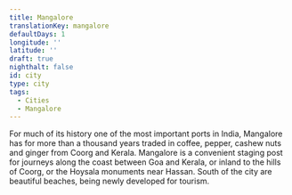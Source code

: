```yaml
---
title: Mangalore
translationKey: mangalore
defaultDays: 1
longitude: ''
latitude: ''
draft: true
nighthalt: false
id: city
type: city
tags:
  - Cities
  - Mangalore
---
```

For much of its history one of the most important ports in India, Mangalore has for more than a thousand years traded in coffee, pepper, cashew nuts and ginger from Coorg and Kerala. Mangalore is a convenient staging post for journeys along the coast between Goa and Kerala, or inland to the hills of Coorg, or the Hoysala monuments near Hassan. South of the city are beautiful beaches, being newly developed for tourism.